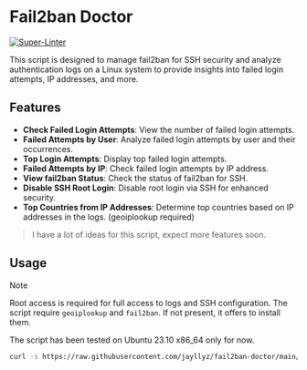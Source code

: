 # Fail2ban Doctor

[![Super-Linter](https://github.com/Jayllyz/fail2ban-doctor/actions/workflows/ci.yml/badge.svg)](https://github.com/marketplace/actions/super-linter)

This script is designed to manage fail2ban for SSH security and analyze authentication logs on a Linux system to provide insights into failed login attempts, IP addresses, and more.

## Features

- **Check Failed Login Attempts**: View the number of failed login attempts.
- **Failed Attempts by User**: Analyze failed login attempts by user and their occurrences.
- **Top Login Attempts**: Display top failed login attempts.
- **Failed Attempts by IP**: Check failed login attempts by IP address.
- **View fail2ban Status**: Check the status of fail2ban for SSH.
- **Disable SSH Root Login**: Disable root login via SSH for enhanced security.
- **Top Countries from IP Addresses**: Determine top countries based on IP addresses in the logs. (geoiplookup required)

> I have a lot of ideas for this script, expect more features soon.

## Usage

> [!NOTE]
> Root access is required for full access to logs and SSH configuration.
> The script require `geoiplookup` and `fail2ban`. If not present, it offers to install them.

The script has been tested on Ubuntu 23.10 x86_64 only for now.

```bash
curl -s https://raw.githubusercontent.com/jayllyz/fail2ban-doctor/main/doctor.sh | sudo bash
```
